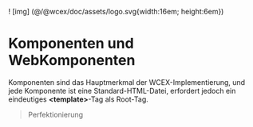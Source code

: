 <!--DESC: {icon:{name:"explore"},id:7} -->

! [img] (@/@wcex/doc/assets/logo.svg{width:16em; height:6em})

# Komponenten und WebKomponenten

Komponenten sind das Hauptmerkmal der WCEX-Implementierung, und jede Komponente ist eine Standard-HTML-Datei, erfordert jedoch ein eindeutiges **\<template\>**-Tag als Root-Tag.

> Perfektionierung
